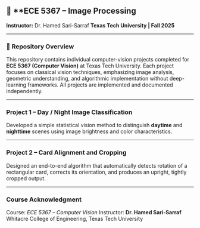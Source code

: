 
## 📘 **ECE 5367 – Image Processing

**Instructor:** Dr. Hamed Sari-Sarraf
**Texas Tech University | Fall 2025**

---

### 🧩 **Repository Overview**

This repository contains individual computer-vision projects completed for **ECE 5367 (Computer Vision)** at Texas Tech University.
Each project focuses on classical vision techniques, emphasizing image analysis, geometric understanding, and algorithmic implementation without deep-learning frameworks.
All projects are implemented and documented independently.

---

### **Project 1 – Day / Night Image Classification**

Developed a simple statistical vision method to distinguish **daytime** and **nighttime** scenes using image brightness and color characteristics.

---

### **Project 2 – Card Alignment and Cropping**

Designed an end-to-end algorithm that automatically detects rotation of a rectangular card, corrects its orientation, and produces an upright, tightly cropped output.

---


### **Course Acknowledgment**

Course: *ECE 5367 – Computer Vision*
Instructor: **Dr. Hamed Sari-Sarraf**
Whitacre College of Engineering, Texas Tech University

